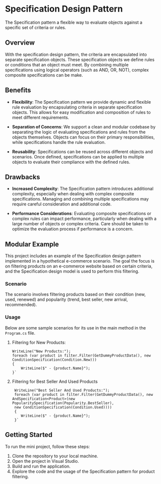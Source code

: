 
# Specification Design Pattern

The Specification pattern a flexible way to evaluate objects against a specific set of criteria or rules.

## Overview

With the specification design pattern, the criteria are encapsulated into separate specification objects. These specification objects we define rules or conditions that an object must meet. By combining multiple specifications using logical operators (such as AND, OR, NOT), complex composite specifications can be make.

## Benefits

- **Flexibility**: The Specification pattern we provide dynamic and flexible rule evaluation by encapsulating criteria in separate specification objects. This allows for easy modification and composition of rules to meet different requirements.

- **Separation of Concerns**: We support a clean and modular codebase by separating the logic of evaluating specifications and rules from the objects themselves. Objects can focus on their primary responsibilities, while specifications handle the rule evaluation.

- **Reusability**: Specifications can be reused across different objects and scenarios. Once defined, specifications can be applied to multiple objects to evaluate their compliance with the defined rules.

## Drawbacks

- **Increased Complexity**: The Specification pattern introduces additional complexity, especially when dealing with complex composite specifications. Managing and combining multiple specifications may require careful consideration and additional code.

- **Performance Considerations**: Evaluating composite specifications or complex rules can impact performance, particularly when dealing with a large number of objects or complex criteria. Care should be taken to optimize the evaluation process if performance is a concern.

## Modular Example 

This project includes an example of the Specification design pattern implemented in a hypothetical e-commerce scenario. The goal the focus is on filtering products on an e-commerce website based on certain criteria, and the Specification design model is used to perform this filtering.

### Scenario

The scenario involves filtering products based on their condition (new, used, renewed) and popularity (trend, best seller, new arrival, recommended).  

### Usage 
Below are some sample scenarios for its use in the main method in the `Program.cs` file.
1. Filtering for New Products:
   ```
   WriteLine("New Products:");
   foreach (var product in filter.Filter(GetDummyProductData(), new ConditionSpecification(Condition.New)))
   {
       WriteLine($" - {product.Name}");
   }`
2. Filtering for Best Seller And Used Products
   ```
    WriteLine("Best Seller And Used Products:");
    foreach (var product in filter.Filter(GetDummyProductData(), new AndSpecification<Product>(new PopularitySpecification(Popularity.BestSeller),
    new ConditionSpecification(Condition.Used))))
    {
       WriteLine($" - {product.Name}");
    }`
## Getting Started

To run the mini project, follow these steps:
1. Clone the repository to your local machine.
2. Open the project in Visual Studio.
3. Build and run the application.
4. Explore the code and the usage of the Specification pattern for product filtering. 
